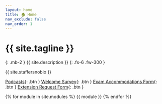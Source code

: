 ```yaml
---
layout: home
title: 🏠 Home
nav_exclude: false
nav_order: 1
---
```


# {{ site.tagline }}

{: .mb-2 }
{{ site.description }}
{: .fs-6 .fw-300 }

{{ site.staffersnobio }}

[ed]: https://edstem.org/us/join/zk8hRm
[gradescope]: https://www.gradescope.com/courses/698219
[github]: https://github.com/dsc-courses/dsc80-2024-sp
[welcome-survey]: https://forms.gle/zSYRnDK7wNUWehPh8
[exam-accommodations]: https://forms.gle/rSUYPsHdmxTN9qYv5
[extension-request-form]: https://forms.gle/yK1tcVZRpxHPBN1w9

<!-- [Jump to the current week](#week-9-modeling-in-practice){: .btn } [Lab Solutions](https://edstem.org/us/courses/51951/discussion/4183397){: .btn .btn-green } -->

[Podcasts](https://podcast.ucsd.edu/){: .btn }
[Welcome Survey][welcome-survey]{: .btn }
[Exam Accommodations Form][exam-accommodations]{: .btn }
[Extension Request Form][extension-request-form]{: .btn }

<!-- Click the 🎥 button to view the recording of a lecture/discussion.<br>Click the 📝 button to view lecture notebooks after they've been filled in during lecture. -->

<!-- {: .green }
**If at least 80% of the class fills out both [SETs](https://academicaffairs.ucsd.edu/Modules/Evals) and the [End-of-Quarter Survey](https://docs.google.com/forms/d/e/1FAIpQLSe-ADKrha3WLbf1U6mrwxxy7hckSHCsMJfNjs53AoPP0LJABg/viewform) by SATURDAY AT 8AM, we'll add 1% of extra credit to everyone's overall grade!** -->

{% for module in site.modules %}
{{ module }}
{% endfor %}
